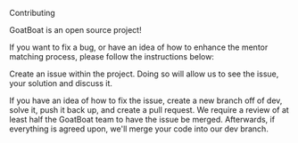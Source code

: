 Contributing

GoatBoat is an open source project! 

If you want to fix a bug, or have an idea of how to enhance the mentor matching process, please follow the instructions below:

Create an issue within the project. Doing so will allow us to see the issue, your solution and discuss it. 

If you have an idea of how to fix the issue, create a new branch off of dev, solve it, push it back up, and create a pull request. 
We require a review of at least half the GoatBoat team to have the issue be merged. Afterwards, if everything is agreed upon,
we'll merge your code into our dev branch.